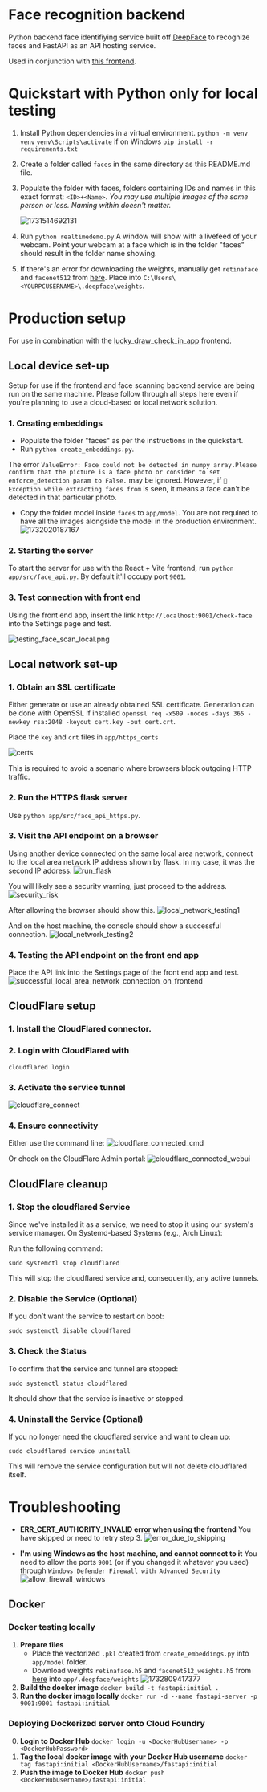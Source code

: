 # Face recognition backend

Python backend face identifiying service built off [DeepFace](https://github.com/serengil/deepface) to recognize faces and FastAPI as an API hosting service.

Used in conjunction with [this frontend](https://github.com/seanntxj/lucky_draw_check_in_app).

# Quickstart with Python only for local testing

1. Install Python dependencies in a virtual environment.
   `python -m venv venv`
   `venv\Scripts\activate` if on Windows
   `pip install -r requirements.txt`
2. Create a folder called `faces` in the same directory as this README.md file.
3. Populate the folder with faces, folders containing IDs and names in this exact format: `<ID>+<Name>`.
   *You may use multiple images of the same person or less. Naming within doesn't matter.*

   ![1731514692131](image/README/1731514692131.png)
4. Run  `python realtimedemo.py`
   A window will show with a livefeed of your webcam. Point your webcam at a face which is in the folder "faces" should result in the folder name showing.
5. If there's an error for downloading the weights, manually get `retinaface` and `facenet512` from [here](https://github.com/serengil/deepface_models/releases/tag/v1.0). Place into `C:\Users\<YOURPCUSERNAME>\.deepface\weights`.

# Production setup

For use in combination with the [lucky_draw_check_in_app](https://github.com/seanntxj/lucky_draw_check_in_app) frontend.

## Local device set-up 
Setup for use if the frontend and face scanning backend service are being run on the same machine. Please follow through all steps here even if you're planning to use a cloud-based or local network solution.

### 1. Creating embeddings

- Populate the folder "faces" as per the instructions in the quickstart.
- Run `python create_embeddings.py`.

The error `ValueError: Face could not be detected in numpy array.Please confirm that the picture is a face photo or consider to set enforce_detection param to False.` may be ignored. However, if `🔴 Exception while extracting faces from` is seen, it means a face can't be detected in that particular photo.
- Copy the folder model inside `faces` to `app/model`. You are not required to have all the images alongside the model in the production environment.
  ![1732020187167](image/README/moving_model_file.png)

### 2. Starting the server

To start the server for use with the React + Vite frontend, run `python app/src/face_api.py`. By default it'll occupy port `9001`.

### 3. Test connection with front end
Using the front end app, insert the link `http://localhost:9001/check-face` into the Settings page and test.

![testing_face_scan_local.png](image/README/testing_face_scan_local.png)

## Local network set-up

### 1. Obtain an SSL certificate
Either generate or use an already obtained SSL certificate. Generation can be done with OpenSSL if installed `openssl req -x509 -nodes -days 365 -newkey rsa:2048 -keyout cert.key -out cert.crt`.

Place the `key` and `crt` files in `app/https_certs`

![certs](image/README/certs.png)

This is required to avoid a scenario where browsers block outgoing HTTP traffic. 

### 2. Run the HTTPS flask server
Use `python app/src/face_api_https.py`.

### 3. Visit the API endpoint on a browser
Using another device connected on the same local area network, connect to the local area network IP address shown by flask. In my case, it was the second IP address.
![run_flask](image/README/run_flask.jpeg)

You will likely see a security warning, just proceed to the address.
![security_risk](image/README/security_risk.png)

After allowing the browser should show this.
![local_network_testing1](image/README/local_network_testing1.jpeg)

And on the host machine, the console should show a successful connection.
![local_network_testing2](image/README/local_network_testing2.jpeg)

### 4. Testing the API endpoint on the front end app
Place the API link into the Settings page of the front end app and test.
![successful_local_area_network_connection_on_frontend](image/README/successful_local_area_network_connection_on_frontend.png)

## CloudFlare setup

### 1. Install the CloudFlared connector. 

### 2. Login with CloudFlared with 
`cloudflared login`

### 3. Activate the service tunnel 
![cloudflare_connect](image/README/cloudflare_connect.png)

### 4. Ensure connectivity 
Either use the command line:
![cloudflare_connected_cmd](image/README/cloudflare_connected_cmd.png)

Or check on the CloudFlare Admin portal: 
![cloudflare_connected_webui](image/README/cloudflare_connected_webui.png)

## CloudFlare cleanup

### 1. Stop the cloudflared Service

Since we've installed it as a service, we need to stop it using our system's service manager.
On Systemd-based Systems (e.g., Arch Linux):

Run the following command:

`sudo systemctl stop cloudflared`

This will stop the cloudflared service and, consequently, any active tunnels.
### 2. Disable the Service (Optional)

If you don’t want the service to restart on boot:

`sudo systemctl disable cloudflared`

### 3. Check the Status

To confirm that the service and tunnel are stopped:

`sudo systemctl status cloudflared`

It should show that the service is inactive or stopped.
### 4. Uninstall the Service (Optional)

If you no longer need the cloudflared service and want to clean up:

`sudo cloudflared service uninstall`

This will remove the service configuration but will not delete cloudflared itself.

# Troubleshooting

- **ERR_CERT_AUTHORITY_INVALID error when using the frontend**
You have skipped or need to retry step 3.
![error_due_to_skipping](image/README/error_due_to_skipping.png)

- **I'm using Windows as the host machine, and cannot connect to it**
You need to allow the ports `9001` (or if you changed it whatever you used) through `Windows Defender Firewall with Advanced Security`
![allow_firewall_windows](image/README/allow_firewall_windows.jpg)

## Docker

### Docker testing locally

1. **Prepare files**
   - Place the vectorized `.pkl` created from `create_embeddings.py` into `app/model` folder.
   - Download weights `retinaface.h5` and `facenet512_weights.h5` from [here](https://github.com/serengil/deepface_models/releases/tag/v1.0) into `app/.deepface/weights`
     ![1732809417377](image/README/1732809417377.png)
2. **Build the docker image**
   `docker build -t fastapi:initial .`
3. **Run the docker image locally**
   `docker run -d --name fastapi-server -p 9001:9001 fastapi:initial`

### Deploying Dockerized server onto Cloud Foundry

0. **Login to Docker Hub**
   `docker login -u <DockerHubUsername> -p <DockerHubPassword>`
1. **Tag the local docker image with your Docker Hub username**
   `docker tag fastapi:initial <DockerHubUsername>/fastapi:initial`
2. **Push the image to Docker Hub**
   `docker push <DockerHubUsername>/fastapi:initial`
